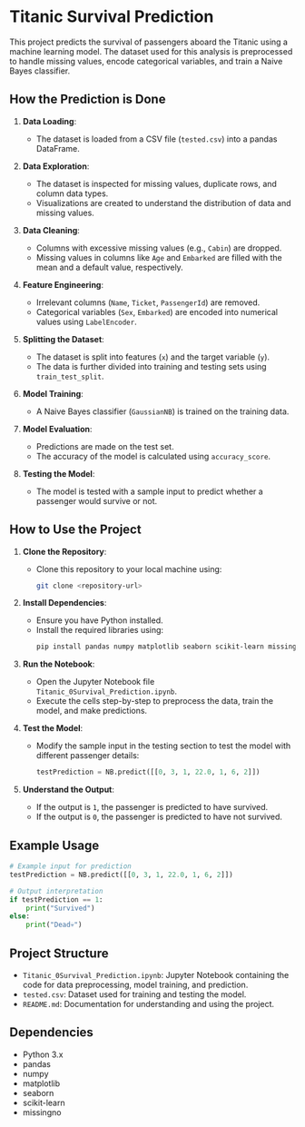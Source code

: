 # Titanic Survival Prediction

This project predicts the survival of passengers aboard the Titanic using a machine learning model. The dataset used for this analysis is preprocessed to handle missing values, encode categorical variables, and train a Naive Bayes classifier.

## How the Prediction is Done

1. **Data Loading**:
   - The dataset is loaded from a CSV file (`tested.csv`) into a pandas DataFrame.

2. **Data Exploration**:
   - The dataset is inspected for missing values, duplicate rows, and column data types.
   - Visualizations are created to understand the distribution of data and missing values.

3. **Data Cleaning**:
   - Columns with excessive missing values (e.g., `Cabin`) are dropped.
   - Missing values in columns like `Age` and `Embarked` are filled with the mean and a default value, respectively.

4. **Feature Engineering**:
   - Irrelevant columns (`Name`, `Ticket`, `PassengerId`) are removed.
   - Categorical variables (`Sex`, `Embarked`) are encoded into numerical values using `LabelEncoder`.

5. **Splitting the Dataset**:
   - The dataset is split into features (`x`) and the target variable (`y`).
   - The data is further divided into training and testing sets using `train_test_split`.

6. **Model Training**:
   - A Naive Bayes classifier (`GaussianNB`) is trained on the training data.

7. **Model Evaluation**:
   - Predictions are made on the test set.
   - The accuracy of the model is calculated using `accuracy_score`.

8. **Testing the Model**:
   - The model is tested with a sample input to predict whether a passenger would survive or not.

## How to Use the Project

1. **Clone the Repository**:
   - Clone this repository to your local machine using:
     ```bash
     git clone <repository-url>
     ```

2. **Install Dependencies**:
   - Ensure you have Python installed.
   - Install the required libraries using:
     ```bash
     pip install pandas numpy matplotlib seaborn scikit-learn missingno
     ```

3. **Run the Notebook**:
   - Open the Jupyter Notebook file `Titanic_0Survival_Prediction.ipynb`.
   - Execute the cells step-by-step to preprocess the data, train the model, and make predictions.

4. **Test the Model**:
   - Modify the sample input in the testing section to test the model with different passenger details:
     ```python
     testPrediction = NB.predict([[0, 3, 1, 22.0, 1, 6, 2]])
     ```

5. **Understand the Output**:
   - If the output is `1`, the passenger is predicted to have survived.
   - If the output is `0`, the passenger is predicted to have not survived.

## Example Usage

```python
# Example input for prediction
testPrediction = NB.predict([[0, 3, 1, 22.0, 1, 6, 2]])

# Output interpretation
if testPrediction == 1:
    print("Survived")
else:
    print("Dead💀")
```

## Project Structure

- `Titanic_0Survival_Prediction.ipynb`: Jupyter Notebook containing the code for data preprocessing, model training, and prediction.
- `tested.csv`: Dataset used for training and testing the model.
- `README.md`: Documentation for understanding and using the project.

## Dependencies

- Python 3.x
- pandas
- numpy
- matplotlib
- seaborn
- scikit-learn
- missingno

